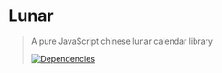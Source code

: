 # Lunar

> A pure JavaScript chinese lunar calendar library
>
> [![Dependencies][david-image]][david-url]

[david-image]: http://img.shields.io/david/dev/nuintun/lunar.svg?style=flat-square
[david-url]: https://david-dm.org/nuintun/lunar?type=dev

